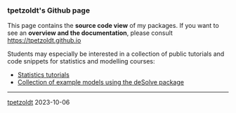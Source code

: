 ### tpetzoldt's Github page

<!--
**tpetzoldt/tpetzoldt** is a ✨ _special_ ✨ repository because its `README.md` (this file) appears on your GitHub profile.
-->

This page contains the **source code view** of my packages. If you want to see an **overview and the documentation**, please consult https://tpetzoldt.github.io 

Students may especially be interested in a collection of public tutorials and code snippets for statistics and modelling courses:

* [Statistics tutorials](https://tpetzoldt.github.io/RBasics/)
* [Collection of example models using the deSolve package](https://github.com/tpetzoldt/dynamic-R-models)

---
[tpetzoldt](https://github.com/tpetzoldt) 2023-10-06
